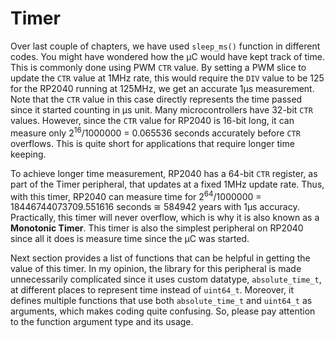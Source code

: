 # Timer
Over last couple of chapters, we have used `sleep_ms()` function in different codes. You might have wondered how the &mu;C would have kept track of time. This is commonly done using PWM `CTR` value. By setting a PWM slice to update the `CTR` value at 1MHz rate, this would require the `DIV` value to be 125 for the RP2040 running at 125MHz, we get an accurate 1&mu;s measurement. Note that the `CTR` value in this case directly represents the time passed since it started counting in &mu;s unit. Many microcontrollers have 32-bit `CTR` values. However, since the `CTR` value for RP2040 is 16-bit long, it can measure only 2<sup>16</sup>/1000000 = 0.065536 seconds accurately before `CTR` overflows. This is quite short for applications that require longer time keeping.

To achieve longer time measurement, RP2040 has a 64-bit `CTR` register, as part of the Timer peripheral, that updates at a fixed 1MHz update rate. Thus, with this timer, RP2040 can measure time for 2<sup>64</sup>/1000000 = 18446744073709.551616 seconds &cong; 584942 years with 1&mu;s accuracy. Practically, this timer will never overflow, which is why it is also known as a **Monotonic Timer**. This timer is also the simplest peripheral on RP2040 since all it does is measure time since the &mu;C was started.

Next section provides a list of functions that can be helpful in getting the value of this timer. In my opinion, the library for this peripheral is made unnecessarily complicated since it uses custom datatype, `absolute_time_t`, at different places to represent time instead of `uint64_t`. Moreover, it defines multiple functions that use both `absolute_time_t` and `uint64_t` as arguments, which makes coding quite confusing. So, please pay attention to the function argument type and its usage.
```{tableofcontents}
```